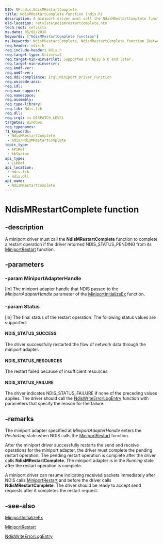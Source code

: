 ```yaml
---
UID: NF:ndis.NdisMRestartComplete
title: NdisMRestartComplete function (ndis.h)
description: A miniport driver must call the NdisMRestartComplete function to complete a restart operation if the driver returned NDIS_STATUS_PENDING from its MiniportRestart function.
old-location: netvista\ndismrestartcomplete.htm
tech.root: netvista
ms.date: 05/02/2018
keywords: ["NdisMRestartComplete function"]
ms.keywords: NdisMRestartComplete, NdisMRestartComplete function [Network Drivers Starting with Windows Vista], miniport_ndis_functions_ref_ee1a63ca-c2c4-422b-8c8a-163785c58802.xml, ndis/NdisMRestartComplete, netvista.ndismrestartcomplete
req.header: ndis.h
req.include-header: Ndis.h
req.target-type: Universal
req.target-min-winverclnt: Supported in NDIS 6.0 and later.
req.target-min-winversvr: 
req.kmdf-ver: 
req.umdf-ver: 
req.ddi-compliance: Irql_Miniport_Driver_Function
req.unicode-ansi: 
req.idl: 
req.max-support: 
req.namespace: 
req.assembly: 
req.type-library: 
req.lib: Ndis.lib
req.dll: 
req.irql: <= DISPATCH_LEVEL
targetos: Windows
req.typenames: 
f1_keywords:
 - NdisMRestartComplete
 - ndis/NdisMRestartComplete
topic_type:
 - APIRef
 - kbSyntax
api_type:
 - LibDef
api_location:
 - ndis.lib
 - ndis.dll
api_name:
 - NdisMRestartComplete
---
```


# NdisMRestartComplete function


## -description

A miniport driver must call the 
  <b>NdisMRestartComplete</b> function to complete a restart operation if the driver returned
  NDIS_STATUS_PENDING from its 
  <a href="/windows-hardware/drivers/ddi/ndis/nc-ndis-miniport_restart">MiniportRestart</a> function.

## -parameters

### -param MiniportAdapterHandle 

[in]
The miniport adapter handle that NDIS passed to the 
     <i>MiniportAdapterHandle</i> parameter of the 
     <a href="/windows-hardware/drivers/ddi/ndis/nc-ndis-miniport_initialize">
     MiniportInitializeEx</a> function.

### -param Status 

[in]
The final status of the restart operation. The following status values are supported:
     





#### NDIS_STATUS_SUCCESS

The driver successfully restarted the flow of network data through the miniport adapter.



#### NDIS_STATUS_RESOURCES

The restart failed because of insufficient resources.



#### NDIS_STATUS_FAILURE

The driver indicates NDIS_STATUS_FAILURE if none of the preceding values applies. The driver
       should call the 
       <a href="/windows-hardware/drivers/ddi/ndis/nf-ndis-ndiswriteerrorlogentry">NdisWriteErrorLogEntry</a> function
       with parameters that specify the reason for the failure.

## -remarks

The miniport adapter specified at 
    <i>MiniportAdapterHandle</i> enters the 
    <i>Restarting</i> state when NDIS calls the 
    <a href="/windows-hardware/drivers/ddi/ndis/nc-ndis-miniport_restart">MiniportRestart</a> function.

After the miniport driver successfully restarts the send and receive operations for the miniport
    adapter, the driver must complete the pending restart operation. The pending restart operation is
    complete after the driver calls 
    <b>NdisMRestartComplete</b>. The miniport adapter is in the 
    <i>Running</i> state after the restart operation is complete.

A miniport driver can resume indicating received packets immediately after NDIS calls 
    <a href="/windows-hardware/drivers/ddi/ndis/nc-ndis-miniport_restart">MiniportRestart</a> and before the driver calls 
    <b>NdisMRestartComplete</b>. The driver should be ready to accept send requests after it completes the
    restart request.

## -see-also

<a href="/windows-hardware/drivers/ddi/ndis/nc-ndis-miniport_initialize">MiniportInitializeEx</a>



<a href="/windows-hardware/drivers/ddi/ndis/nc-ndis-miniport_restart">MiniportRestart</a>



<a href="/windows-hardware/drivers/ddi/ndis/nf-ndis-ndiswriteerrorlogentry">NdisWriteErrorLogEntry</a>
